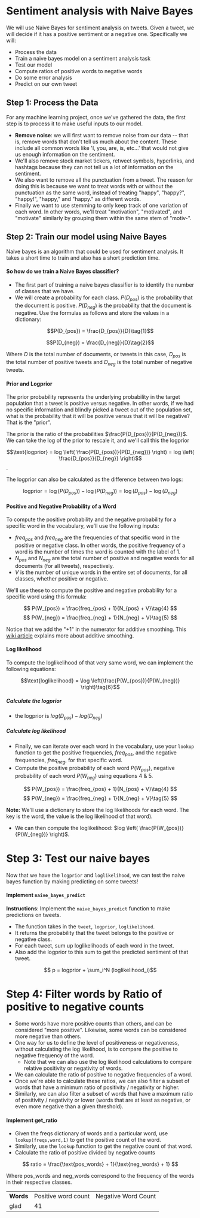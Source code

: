 # Sentiment analysis with Naive Bayes
We will use Naive Bayes for sentiment analysis on tweets. Given a tweet, we will decide if it has a positive sentiment or a negative one. Specifically we will: 

* Process the data
* Train a naive bayes model on a sentiment analysis task
* Test our model
* Compute ratios of positive words to negative words
* Do some error analysis
* Predict on our own tweet


## Step 1: Process the Data

For any machine learning project, once we've gathered the data, the first step is to process it to make useful inputs to our model.
- **Remove noise**: we will first want to remove noise from our data -- that is, remove words that don't tell us much about the content. These include all common words like 'I, you, are, is, etc...' that would not give us enough information on the sentiment.
- We'll also remove stock market tickers, retweet symbols, hyperlinks, and hashtags because they can not tell us a lot of information on the sentiment.
- We also want to remove all the punctuation from a tweet. The reason for doing this is because we want to treat words with or without the punctuation as the same word, instead of treating "happy", "happy?", "happy!", "happy," and "happy." as different words.
- Finally we want to use stemming to only keep track of one variation of each word. In other words, we'll treat "motivation", "motivated", and "motivate" similarly by grouping them within the same stem of "motiv-".



## Step 2: Train our model using Naive Bayes

Naive bayes is an algorithm that could be used for sentiment analysis. It takes a short time to train and also has a short prediction time.

#### So how do we train a Naive Bayes classifier?
- The first part of training a naive bayes classifier is to identify the number of classes that we have.
- We will create a probability for each class.
$P(D_{pos})$ is the probability that the document is positive.
$P(D_{neg})$ is the probability that the document is negative.
Use the formulas as follows and store the values in a dictionary:

$$P(D_{pos}) = \frac{D_{pos}}{D}\tag{1}$$

$$P(D_{neg}) = \frac{D_{neg}}{D}\tag{2}$$

Where $D$ is the total number of documents, or tweets in this case, $D_{pos}$ is the total number of positive tweets and $D_{neg}$ is the total number of negative tweets.


#### Prior and Logprior

The prior probability represents the underlying probability in the target population that a tweet is positive versus negative.  In other words, if we had no specific information and blindly picked a tweet out of the population set, what is the probability that it will be positive versus that it will be negative? That is the "prior".

The prior is the ratio of the probabilities $\frac{P(D_{pos})}{P(D_{neg})}$.
We can take the log of the prior to rescale it, and we'll call this the logprior

$$\text{logprior} = log \left( \frac{P(D_{pos})}{P(D_{neg})} \right) = log \left( \frac{D_{pos}}{D_{neg}} \right)$$.

The logprior can also be calculated as the difference between two logs:

$$\text{logprior} = \log (P(D_{pos})) - \log (P(D_{neg})) = \log (D_{pos}) - \log (D_{neg})\tag{3}$$

#### Positive and Negative Probability of a Word
To compute the positive probability and the negative probability for a specific word in the vocabulary, we'll use the following inputs:

- $freq_{pos}$ and $freq_{neg}$ are the frequencies of that specific word in the positive or negative class. In other words, the positive frequency of a word is the number of times the word is counted with the label of 1.
- $N_{pos}$ and $N_{neg}$ are the total number of positive and negative words for all documents (for all tweets), respectively.
- $V$ is the number of unique words in the entire set of documents, for all classes, whether positive or negative.

We'll use these to compute the positive and negative probability for a specific word using this formula:

$$ P(W_{pos}) = \frac{freq_{pos} + 1}{N_{pos} + V}\tag{4} $$
$$ P(W_{neg}) = \frac{freq_{neg} + 1}{N_{neg} + V}\tag{5} $$

Notice that we add the "+1" in the numerator for additive smoothing.  This [wiki article](https://en.wikipedia.org/wiki/Additive_smoothing) explains more about additive smoothing.




#### Log likelihood
To compute the loglikelihood of that very same word, we can implement the following equations:

$$\text{loglikelihood} = \log \left(\frac{P(W_{pos})}{P(W_{neg})} \right)\tag{6}$$



##### Calculate the logprior
- the logprior is $log(D_{pos}) - log(D_{neg})$

##### Calculate log likelihood
- Finally, we can iterate over each word in the vocabulary, use your `lookup` function to get the positive frequencies, $freq_{pos}$, and the negative frequencies, $freq_{neg}$, for that specific word.
- Compute the positive probability of each word $P(W_{pos})$, negative probability of each word $P(W_{neg})$ using equations 4 & 5.

$$ P(W_{pos}) = \frac{freq_{pos} + 1}{N_{pos} + V}\tag{4} $$
$$ P(W_{neg}) = \frac{freq_{neg} + 1}{N_{neg} + V}\tag{5} $$

**Note:** We'll use a dictionary to store the log likelihoods for each word.  The key is the word, the value is the log likelihood of that word).

- We can then compute the loglikelihood: $log \left( \frac{P(W_{pos})}{P(W_{neg})} \right)$.



# Step 3: Test our naive bayes

Now that we have the `logprior` and `loglikelihood`, we can test the naive bayes function by making predicting on some tweets!

#### Implement `naive_bayes_predict`
**Instructions**:
Implement the `naive_bayes_predict` function to make predictions on tweets.
* The function takes in the `tweet`, `logprior`, `loglikelihood`.
* It returns the probability that the tweet belongs to the positive or negative class.
* For each tweet, sum up loglikelihoods of each word in the tweet.
* Also add the logprior to this sum to get the predicted sentiment of that tweet.

$$ p = logprior + \sum_i^N (loglikelihood_i)$$



# Step 4: Filter words by Ratio of positive to negative counts

- Some words have more positive counts than others, and can be considered "more positive".  Likewise, some words can be considered more negative than others.
- One way for us to define the level of positiveness or negativeness, without calculating the log likelihood, is to compare the positive to negative frequency of the word.
    - Note that we can also use the log likelihood calculations to compare relative positivity or negativity of words.
- We can calculate the ratio of positive to negative frequencies of a word.
- Once we're able to calculate these ratios, we can also filter a subset of words that have a minimum ratio of positivity / negativity or higher.
- Similarly, we can also filter a subset of words that have a maximum ratio of positivity / negativity or lower (words that are at least as negative, or even more negative than a given threshold).

#### Implement get_ratio
- Given the freqs dictionary of words and a particular word, use `lookup(freqs,word,1)` to get the positive count of the word.
- Similarly, use the `lookup` function to get the negative count of that word.
- Calculate the ratio of positive divided by negative counts

$$ ratio = \frac{\text{pos_words} + 1}{\text{neg_words} + 1} $$

Where pos_words and neg_words correspond to the frequency of the words in their respective classes. 
<table>
    <tr>
        <td>
            <b>Words</b>
        </td>
        <td>
        Positive word count
        </td>
         <td>
        Negative Word Count
        </td>
  </tr>
    <tr>
        <td>
        glad
        </td>
         <td>
        41
        </td>



